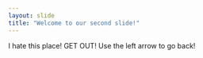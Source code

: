 ```yaml
---
layout: slide
title: "Welcome to our second slide!"
---
```

I hate this place! GET OUT!
Use the left arrow to go back!
